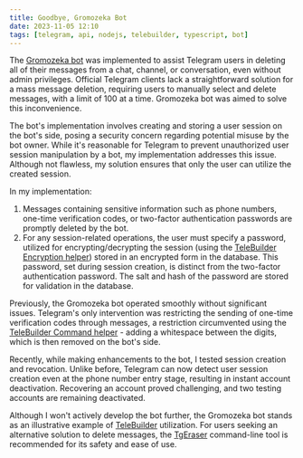 ```yaml
---
title: Goodbye, Gromozeka Bot
date: 2023-11-05 12:10
tags: [telegram, api, nodejs, telebuilder, typescript, bot]
---
```


The [Gromozeka bot](https://github.com/en9inerd/gromozeka-bot) was implemented to assist Telegram users in deleting all of their messages from a chat, channel, or conversation, even without admin privileges. Official Telegram clients lack a straightforward solution for a mass message deletion, requiring users to manually select and delete messages, with a limit of 100 at a time. Gromozeka bot was aimed to solve this inconvenience.

The bot's implementation involves creating and storing a user session on the bot's side, posing a security concern regarding potential misuse by the bot owner. While it's reasonable for Telegram to prevent unauthorized user session manipulation by a bot, my implementation addresses this issue. Although not flawless, my solution ensures that only the user can utilize the created session.<!--more-->

In my implementation:
1. Messages containing sensitive information such as phone numbers, one-time verification codes, or two-factor authentication passwords are promptly deleted by the bot.
2. For any session-related operations, the user must specify a password, utilized for encrypting/decrypting the session (using the [TeleBuilder Encryption helper](https://github.com/en9inerd/telebuilder/blob/master/src/helpers/encryption.helper.ts)) stored in an encrypted form in the database. This password, set during session creation, is distinct from the two-factor authentication password. The salt and hash of the password are stored for validation in the database.

Previously, the Gromozeka bot operated smoothly without significant issues. Telegram's only intervention was restricting the sending of one-time verification codes through messages, a restriction circumvented using the [TeleBuilder Command helper](https://github.com/en9inerd/telebuilder/blob/c4fe237f1189aea72b9be1965465fd909583f775/src/helpers/command.helper.ts#L21) - adding a whitespace between the digits, which is then removed on the bot's side.

Recently, while making enhancements to the bot, I tested session creation and revocation. Unlike before, Telegram can now detect user session creation even at the phone number entry stage, resulting in instant account deactivation. Recovering an account proved challenging, and two testing accounts are remaining deactivated.

Although I won't actively develop the bot further, the Gromozeka bot stands as an illustrative example of [TeleBuilder](https://github.com/en9inerd/telebuilder) utilization. For users seeking an alternative solution to delete messages, the [TgEraser](https://pypi.org/project/tgeraser/) command-line tool is recommended for its safety and ease of use.
